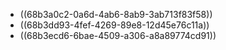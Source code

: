 - ((68b3a0c2-0a6d-4ab6-8ab9-3ab713f83f58))
- ((68b3dd93-4fef-4269-89e8-12d45e76c11a))
- ((68b3ecd6-6bae-4509-a306-a8a89774cd91))